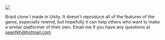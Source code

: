 [![](https://img.youtube.com/vi/rbfNWSgNDBU/5.jpg)](https://www.youtube.com/watch?v=rbfNWSgNDBU "")

Braid clone I made in Unity. It doesn't reproduce all of the features of the game, especially rewind, but hopefully it can help others who want to make a similar platformer of their own. 
Email me if you have any questions at seanfkh@hotmail.com
